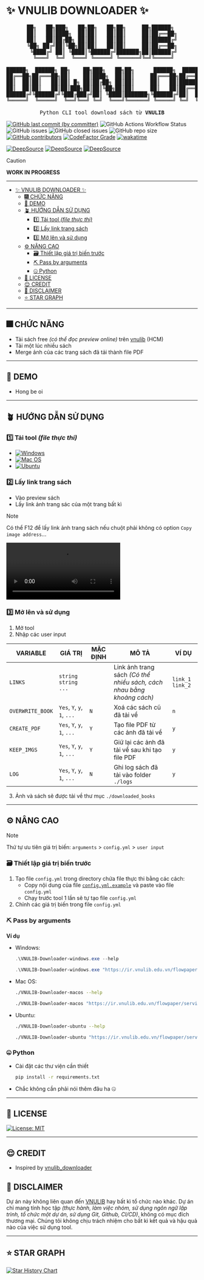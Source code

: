 # ✨ VNULIB DOWNLOADER ✨

<pre align="center">
██╗   ██╗███╗   ██╗██╗   ██╗██╗     ██╗██████╗ 
██║   ██║████╗  ██║██║   ██║██║     ██║██╔══██╗
██║   ██║██╔██╗ ██║██║   ██║██║     ██║██████╔╝
╚██╗ ██╔╝██║╚██╗██║██║   ██║██║     ██║██╔══██╗
 ╚████╔╝ ██║ ╚████║╚██████╔╝███████╗██║██████╔╝
  ╚═══╝  ╚═╝  ╚═══╝ ╚═════╝ ╚══════╝╚═╝╚═════╝ 

██████╗  ██████╗ ██╗    ██╗███╗   ██╗██╗      ██████╗  █████╗ ██████╗ ███████╗██████╗ 
██╔══██╗██╔═══██╗██║    ██║████╗  ██║██║     ██╔═══██╗██╔══██╗██╔══██╗██╔════╝██╔══██╗
██║  ██║██║   ██║██║ █╗ ██║██╔██╗ ██║██║     ██║   ██║███████║██║  ██║█████╗  ██████╔╝
██║  ██║██║   ██║██║███╗██║██║╚██╗██║██║     ██║   ██║██╔══██║██║  ██║██╔══╝  ██╔══██╗
██████╔╝╚██████╔╝╚███╔███╔╝██║ ╚████║███████╗╚██████╔╝██║  ██║██████╔╝███████╗██║  ██║
╚═════╝  ╚═════╝  ╚══╝╚══╝ ╚═╝  ╚═══╝╚══════╝ ╚═════╝ ╚═╝  ╚═╝╚═════╝ ╚══════╝╚═╝  ╚═╝

Python CLI tool download sách từ <strong>VNULIB</strong>
</pre>

[![GitHub last commit (by committer)](https://img.shields.io/github/last-commit/KevinNitroG/VNULIB-Downloader?style=for-the-badge&color=CAEDFF)](../../commits/main)
![GitHub Actions Workflow Status](https://img.shields.io/github/actions/workflow/status/KevinNitroG/VNULIB-Downloader/release.yml?style=for-the-badge&label=RELEASE)
![GitHub issues](https://img.shields.io/github/issues-raw/KevinNitroG/VNULIB-Downloader?style=for-the-badge&color=ffadad)
![GitHub closed issues](https://img.shields.io/github/issues-closed/KevinNitroG/VNULIB-Downloader?style=for-the-badge&color=%23ffc6ff)
![GitHub repo size](https://img.shields.io/github/repo-size/KevinNitroG/VNULIB-Downloader?style=for-the-badge&color=D8B4F8)
[![GitHub contributors](https://img.shields.io/github/contributors/KevinNitroG/VNULIB-Downloader?style=for-the-badge&color=FBF0B2)](../../graphs/contributors)
[![CodeFactor Grade](https://img.shields.io/codefactor/grade/github/KevinNitroG/VNULIB-Downloader?style=for-the-badge)](https://www.codefactor.io/repository/github/kevinnitrog/VNULIB-Downloader)
[![wakatime](https://wakatime.com/badge/user/018b410d-fa7b-44ba-a5de-f025fcbeb499/project/018d034e-ab72-4111-95fa-bd5dc58c6ae7.svg?style=for-the-badge)](https://wakatime.com/badge/user/018b410d-fa7b-44ba-a5de-f025fcbeb499/project/018d034e-ab72-4111-95fa-bd5dc58c6ae7)

[![DeepSource](https://app.deepsource.com/gh/KevinNitroG/VNULIB-Downloader.svg/?label=code+coverage&show_trend=true&token=CudEDrOLrCKS4df1IaYBoP-G)](https://app.deepsource.com/gh/KevinNitroG/VNULIB-Downloader/)
[![DeepSource](https://app.deepsource.com/gh/KevinNitroG/VNULIB-Downloader.svg/?label=active+issues&show_trend=true&token=CudEDrOLrCKS4df1IaYBoP-G)](https://app.deepsource.com/gh/KevinNitroG/VNULIB-Downloader/)
[![DeepSource](https://app.deepsource.com/gh/KevinNitroG/VNULIB-Downloader.svg/?label=resolved+issues&show_trend=true&token=CudEDrOLrCKS4df1IaYBoP-G)](https://app.deepsource.com/gh/KevinNitroG/VNULIB-Downloader/)

> [!CAUTION]
>
> **WORK IN PROGRESS**

---

- [✨ VNULIB DOWNLOADER ✨](#-vnulib-downloader-)
  - [🎆 CHỨC NĂNG](#-chức-năng)
  - [🥂 DEMO](#-demo)
  - [🪴 HƯỚNG DẪN SỬ DỤNG](#-hướng-dẫn-sử-dụng)
    - [1️⃣ Tải tool _(file thực thi)_](#1️⃣-tải-tool-file-thực-thi)
    - [2️⃣ Lấy link trang sách](#2️⃣-lấy-link-trang-sách)
    - [3️⃣ Mở lên và sử dụng](#3️⃣-mở-lên-và-sử-dụng)
  - [⚙️ NÂNG CAO](#️-nâng-cao)
    - [🗃️ Thiết lập giá trị biến trước](#️-thiết-lập-giá-trị-biến-trước)
    - [⛏️ Pass by arguments](#️-pass-by-arguments)
    - [🤐 Python](#-python)
  - [📝 LICENSE](#-license)
  - [😌 CREDIT](#-credit)
  - [🤥 DISCLAIMER](#-disclaimer)
  - [⭐ STAR GRAPH](#-star-graph)

---

## 🎆 CHỨC NĂNG

- Tải sách free _(có thể đọc preview online)_ trên [vnulib](https://vnulib.edu.vn/) (HCM)
- Tải một lúc nhiều sách
- Merge ảnh của các trang sách đã tải thành file PDF

---

## 🥂 DEMO

- Hong be oi

---

## 🪴 HƯỚNG DẪN SỬ DỤNG

### 1️⃣ Tải tool _(file thực thi)_

- [![Windows](https://img.shields.io/badge/Windows-a0c4ff?style=for-the-badge&logo=windows&logoColor=white)](https://github.com/KevinNitroG/VNULIB-Downloader/releases/download/latest/VNULIB-Downloader-windows.exe)
- [![Mac OS](https://img.shields.io/badge/MAC_OS-bdb2ff?style=for-the-badge&logo=apple&logoColor=white)](https://github.com/KevinNitroG/VNULIB-Downloader/releases/download/latest/VNULIB-Downloader-macos)
- [![Ubuntu](https://img.shields.io/badge/Ubuntu-ffadad?style=for-the-badge&logo=ubuntu&logoColor=white)](https://github.com/KevinNitroG/VNULIB-Downloader/releases/download/latest/VNULIB-Downloader-ubuntu)

### 2️⃣ Lấy link trang sách

- Vào preview sách
- Lấy link ảnh trang sác của một trang bất kì

> [!NOTE]
>
> Có thể F12 để lấy link ảnh trang sách nếu chuột phải không có option `Copy image address`...
>
> ![Lấy link ảnh trang sách bằng F12](../asset/video/huong_dan_get_link_anh_trang_sach.mp4)

### 3️⃣ Mở lên và sử dụng

1. Mở tool
2. Nhập các user input

| **VARIABLE**     | **GIÁ TRỊ**                 | **MẶC ĐỊNH** | **MÔ TẢ**                                                             | **VÍ DỤ**       |
| ---------------- | --------------------------- | ------------ | --------------------------------------------------------------------- | --------------- |
| `LINKS`          | `string string ...`         |              | Link ảnh trang sách _(Có thể nhiều sách, cách nhau bằng khoảng cách)_ | `link_1 link_2` |
| `OVERWRITE_BOOK` | `Yes`, `Y`, `y`, `1`, `...` | `N`          | Xoá các sách cũ đã tải về                                             | `n`             |
| `CREATE_PDF`     | `Yes`, `Y`, `y`, `1`, `...` | `Y`          | Tạo file PDF từ các ảnh đã tải về                                     | `y`             |
| `KEEP_IMGS`      | `Yes`, `Y`, `y`, `1`, `...` | `Y`          | Giữ lại các ảnh đã tải về sau khi tạo file PDF                        | `y`             |
| `LOG`            | `Yes`, `Y`, `y`, `1`, `...` | `N`          | Ghi log sách đã tải vào folder `./logs`                               | `y`             |

3. Ảnh và sách sẽ được tải về thư mục `./downloaded_books`

---

## ⚙️ NÂNG CAO

> [!NOTE]
>
> Thứ tự ưu tiên giá trị biến: `arguments` > `config.yml` > `user input`

### 🗃️ Thiết lập giá trị biến trước

1. Tạo file `config.yml` trong directory chứa file thực thi bằng các cách:
   - Copy nội dung của file [`config.yml.example`](../config-sample.yml) và paste vào file `config.yml`
   - Chạy trước tool 1 lần sẽ tự tạo file `config.yml`
2. Chỉnh các giá trị biến trong file `config.yml`

### ⛏️ Pass by arguments

**Ví dụ**

- Windows:

  ```.ps1
  .\VNULIB-Downloader-windows.exe --help

  .\VNULIB-Downloader-windows.exe "https://ir.vnulib.edu.vn/flowpaper/services/view.php?doc=119407993845809379459430067212192785232&format=jpg&page=1&subfolder=11/94/07/" "https://ir.vnulib.edu.vn/flowpaper/services/view.php?doc=12946732106750219640246592834&format=jpg&page=11&subfolder=13/12/06/" --overwrite-book --create-pdf --log
  ```

- Mac OS:

  ```sh
  ./VNULIB-Downloader-macos --help

  ./VNULIB-Downloader-macos "https://ir.vnulib.edu.vn/flowpaper/services/view.php?doc=119407993845809379459430067212192785232&format=jpg&page=1&subfolder=11/94/07/" "https://ir.vnulib.edu.vn/flowpaper/services/view.php?doc=12946732106750219640246592834&format=jpg&page=11&subfolder=13/12/06/" --overwrite-book --create-pdf --log
  ```

- Ubuntu:

  ```sh
  ./VNULIB-Downloader-ubuntu --help

  ./VNULIB-Downloader-ubuntu "https://ir.vnulib.edu.vn/flowpaper/services/view.php?doc=119407993845809379459430067212192785232&format=jpg&page=1&subfolder=11/94/07/" "https://ir.vnulib.edu.vn/flowpaper/services/view.php?doc=12946732106750219640246592834&format=jpg&page=11&subfolder=13/12/06/" --overwrite-book --create-pdf --log
  ```

### 🤐 Python

- Cài đặt các thư viện cần thiết

  ```sh
  pip install -r requirements.txt
  ```

- Chắc không cần phải nói thêm đâu ha 🤐

---

## 📝 LICENSE

[![License: MIT](https://img.shields.io/badge/License-MIT-9bf6ff?style=for-the-badge)](./LICENSE)

---

## 😌 CREDIT

- Inspired by [vnulib_downloader](https://github.com/tlatonf/vnulib_downloader/)

## 🤥 DISCLAIMER

Dự án này không liên quan đến [VNULIB](https://vnulib.edu.vn/) hay bất kì tổ chức nào khác. Dự án chỉ mang tính học tập _(thực hành, làm việc nhóm, sử dụng ngôn ngữ lập trình, tổ chức một dự án, sử dụng Git, Github, CI/CD)_, không có mục đích thương mại. Chúng tôi không chịu trách nhiệm cho bất kì kết quả và hậu quả nào của việc sử dụng tool.

---

## ⭐ STAR GRAPH

<a href="https://star-history.com/#KevinNitroG/VNULIB-Downloader&Timeline">
  <picture>
    <source media="(prefers-color-scheme: dark)" srcset="https://api.star-history.com/svg?repos=KevinNitroG/VNULIB-Downloader&type=Timeline&theme=dark" />
    <source media="(prefers-color-scheme: light)" srcset="https://api.star-history.com/svg?repos=KevinNitroG/VNULIB-Downloader&type=Timeline" />
    <img alt="Star History Chart" src="https://api.star-history.com/svg?repos=KevinNitroG/VNULIB-Downloader&type=Timeline" />
  </picture>
</a>
